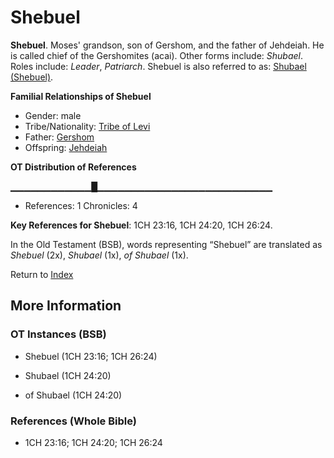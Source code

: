 # Shebuel
**Shebuel**. 
Moses' grandson, son of Gershom, and the father of Jehdeiah. He is called chief of the Gershomites (acai). 
Other forms include: 
*Shubael*. 
Roles include: 
_Leader_, _Patriarch_. 
Shebuel is also referred to as: 
[Shubael (Shebuel)](Shubael.md). 




**Familial Relationships of Shebuel**


* Gender: male
* Tribe/Nationality: [Tribe of Levi](../../../groups/md/acai/Levi.md)
* Father: [Gershom](Gershom.md)
* Offspring: [Jehdeiah](Jehdeiah.md)


**OT Distribution of References**

▁▁▁▁▁▁▁▁▁▁▁▁█▁▁▁▁▁▁▁▁▁▁▁▁▁▁▁▁▁▁▁▁▁▁▁▁▁▁
* References: 1 Chronicles: 4



**Key References for Shebuel**: 
1CH 23:16, 1CH 24:20, 1CH 26:24. 


In the Old Testament (BSB), words representing “Shebuel” are translated as 
*Shebuel* (2x), *Shubael* (1x), *of Shubael* (1x). 




Return to [Index](00-Index.md)

## More Information

### OT Instances (BSB)

* Shebuel (1CH 23:16; 1CH 26:24)

* Shubael (1CH 24:20)

* of Shubael (1CH 24:20)



### References (Whole Bible)

* 1CH 23:16; 1CH 24:20; 1CH 26:24



